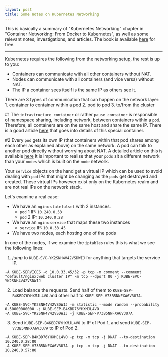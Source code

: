 ```yaml
---
layout: post
title: Some notes on Kubernetes Networking
---
```


This is basically a summary of "Kubernetes Networking" chapter in "Container Networking: From Docker to Kubernetes", as well as some relevant notes, investigations, and articles. The book is available [here](https://www.nginx.com/resources/library/container-networking-docker-kubernetes/) for free.

---

Kubernetes requires the following from the networking setup, the rest is up to you:

* Containers can communicate with all other containers without NAT. 
* Nodes can communicate with all containers (and vice versa) without NAT. 
* The IP a container sees itself is the same IP as others see it. 

There are 3 types of communication that can happen on the network layer:
	1. container to container within a pod
	2. pod to pod
	3. to/from the cluster

#1
The `infrastructure container` or rather `pause container` is responsible of namespace sharing, including network, between containers within a `pod`. Therefore, all containers are on the same host and share the same IP. There is a good article [here](https://www.ianlewis.org/en/almighty-pause-container) that goes into details of this special container.

#2
Every `pod` gets its own IP (that containers within that pod shares among each other as explained above) on the same network. A pod can talk to another pod directly without worrying about NAT. A detailed article on this is available [here](https://medium.com/google-cloud/understanding-kubernetes-networking-pods-7117dd28727) It is important to realise that your `pods` sit a different network than your `nodes` which is built on the `node` network.

Your `service` objects on the hand get a virtual IP which can be used to avoid dealing with `pod` IPs that might be changing as the `pods` get destroyed and created. These virtual IPs however exist only on the Kubernetes realm and are not real IPs on the network stack. 

Let's examine a real case:
* We have an `nginx` `statefulset` with 2 instances.
	* `pod` 1 IP: `10.240.0.53`
	* `pod` 2 IP: `10.240.0.28`
* We have an `nginx` `service` that maps these two instances
	* `service` IP: `10.0.33.45`
* We have two nodes, each hosting one of the pods

In one of the nodes, if we examine the `iptables` rules this is what we see the following lines:

1. _jump_ to `KUBE-SVC-YK2SNH4V42VSDWIJ` for anything that targets the service IP.
```
-A KUBE-SERVICES -d 10.0.33.45/32 -p tcp -m comment --comment "default/nginx:web cluster IP" -m tcp --dport 80 -j KUBE-SVC-YK2SNH4V42VSDWIJ
```

2. Load balance the requests. Send half of them to `KUBE-SEP-B4KBD76YHXMJL4VO` and other half to `KUBE-SEP-V73B5NNFXA6V3U7A`.
```
-A KUBE-SVC-YK2SNH4V42VSDWIJ -m statistic --mode random --probability 0.50000000000 -j KUBE-SEP-B4KBD76YHXMJL4VO
-A KUBE-SVC-YK2SNH4V42VSDWIJ -j KUBE-SEP-V73B5NNFXA6V3U7A
```

3. Send `KUBE-SEP-B4KBD76YHXMJL4VO` to IP of Pod 1, and send `KUBE-SEP-V73B5NNFXA6V3U7A` to IP of Pod 2.
```
-A KUBE-SEP-B4KBD76YHXMJL4VO -p tcp -m tcp -j DNAT --to-destination 10.240.0.28:80
-A KUBE-SEP-V73B5NNFXA6V3U7A -p tcp -m tcp -j DNAT --to-destination 10.240.0.57:80
```




